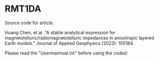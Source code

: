 # RMT1DA

Source code for article:

Huang Chen, et al. "A stable analytical expression for magnetotelluric/radiomagnetotelluric impedances in 
anisotropic layered Earth models." Journal of Applied Geophysics (2023): 105184.

Please read the "Usermannual.txt" before using the codes!





